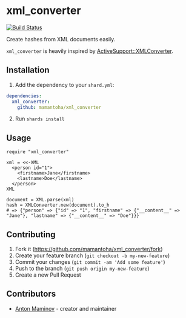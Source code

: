 # xml_converter

[![Build Status](https://travis-ci.org/mamantoha/xml_converter.svg?branch=master)](https://travis-ci.org/mamantoha/xml_converter)

Create hashes from XML documents easily.

`xml_converter` is heavily inspired by [ActiveSupport::XMLConverter](https://api.rubyonrails.org/classes/ActiveSupport/XMLConverter.html).

## Installation

1. Add the dependency to your `shard.yml`:

```yaml
dependencies:
  xml_converter:
    github: mamantoha/xml_converter
```

2. Run `shards install`

## Usage

```crystal
require "xml_converter"

xml = <<-XML
  <person id="1">
    <firstname>Jane</firstname>
    <lastname>Doe</lastname>
  </person>
XML

document = XML.parse(xml)
hash = XMLConverter.new(document).to_h
# => {"person" => {"id" => "1", "firstname" => {"__content__" => "Jane"}, "lastname" => {"__content__" => "Doe"}}}
```

## Contributing

1. Fork it (<https://github.com/mamantoha/xml_converter/fork>)
2. Create your feature branch (`git checkout -b my-new-feature`)
3. Commit your changes (`git commit -am 'Add some feature'`)
4. Push to the branch (`git push origin my-new-feature`)
5. Create a new Pull Request

## Contributors

- [Anton Maminov](https://github.com/mamantoha) - creator and maintainer
